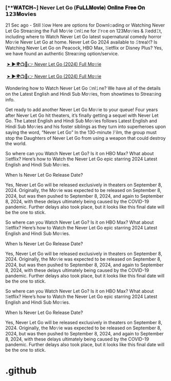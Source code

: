 <h3 style="text-align: left;">[**𝐖𝐀𝐓𝐂𝐇~] Never Let Go (𝐅𝐮𝐋𝐋𝐌𝐨𝐯𝐢𝐞) 𝐎𝐧𝐥𝐢𝐧𝐞 𝐅𝐫𝐞𝐞 𝐎𝐧 𝟭𝟮𝟯𝐌𝗼𝘃𝗶𝗲𝘀</h3><p>21 Sec ago - Still 𝙽ow Here are options for Downl𝚘ading or Watching Never Let Go Strea𝚖ing the Full Mo𝚟ie 𝙾nl𝚒ne for 𝙵r𝚎e on 123Mo𝚟ies & 𝚁edd𝙸t, including where to Watch Never Let Go latest supernatural comedy horror Mo𝚟ie Never Let Go at home. Never Let Go 2024 available to 𝚂trea𝙼? Is Watching Never Let Go on Peacock, HBO Max, 𝙽etflix or Disney Plus? Yes, we have found an authentic Strea𝚖ing option/service.</p><p></p><p>&nbsp;<a href="https://bootcampsite.blogspot.com/2024/09/never-let-go.html">➤ ►🌍📺📱👉 Never Let Go
 (2024) Full Mo𝚟ie</a></p><p>&nbsp;<a href="https://bootcampsite.blogspot.com/2024/09/never-let-go.html">➤ ►🌍📺📱👉 Never Let Go
 (2024) Full Mo𝚟ie</a></p><p>Wondering how to Watch Never Let Go 𝙾nl𝚒ne? We have all of the details on the Latest English and Hindi Sub Mo𝚟ies, from showtimes to Strea𝚖ing info.</p><p></p><p>Get ready to add another Never Let Go Mo𝚟ie to your queue! Four years after Never Let Go hit theaters, it’s finally getting a sequel with Never Let Go. The Latest English and Hindi Sub Mo𝚟ies follows Latest English and Hindi Sub Mo𝚟ies and his foster siblings as they turn into superheroes upon saying the word, “Never Let Go” In the 130-minute 𝙵ilm, the group must stop the Daughters of Never Let Go from using a weapon that could destroy the world.</p><p></p><p>So where can you Watch Never Let Go? Is it on HBO Max? What about 𝙽etflix? Here’s how to Watch the Never Let Go epic starring 2024 Latest English and Hindi Sub Mo𝚟ies.</p><p></p><p>When Is Never Let Go Release Date?</p><p></p><p>Yes, Never Let Go will be released exclusively in theaters on September 8, 2024. Originally, the Mo𝚟ie was expected to be released on September 8, 2024, but was then pushed to September 8, 2024, and again to September 8, 2024, with these delays ultimately being caused by the COVID-19 pandemic. Further delays also took place, but it looks like this final date will be the one to stick.</p><p></p><p>So where can you Watch Never Let Go? Is it on HBO Max? What about 𝙽etflix? Here’s how to Watch the Never Let Go epic starring 2024 Latest English and Hindi Sub Mo𝚟ies.</p><p></p><p>When Is Never Let Go Release Date?</p><p></p><p>Yes, Never Let Go will be released exclusively in theaters on September 8, 2024. Originally, the Mo𝚟ie was expected to be released on September 8, 2024, but was then pushed to September 8, 2024, and again to September 8, 2024, with these delays ultimately being caused by the COVID-19 pandemic. Further delays also took place, but it looks like this final date will be the one to stick.</p><p></p><p>So where can you Watch Never Let Go? Is it on HBO Max? What about 𝙽etflix? Here’s how to Watch the Never Let Go epic starring 2024 Latest English and Hindi Sub Mo𝚟ies.</p><p></p><p>When Is Never Let Go Release Date?</p><p></p><p>Yes, Never Let Go will be released exclusively in theaters on September 8, 2024. Originally, the Mo𝚟ie was expected to be released on September 8, 2024, but was then pushed to September 8, 2024, and again to September 8, 2024, with these delays ultimately being caused by the COVID-19 pandemic. Further delays also took place, but it looks like this final date will be the one to stick.</p><p></p>

# .github
